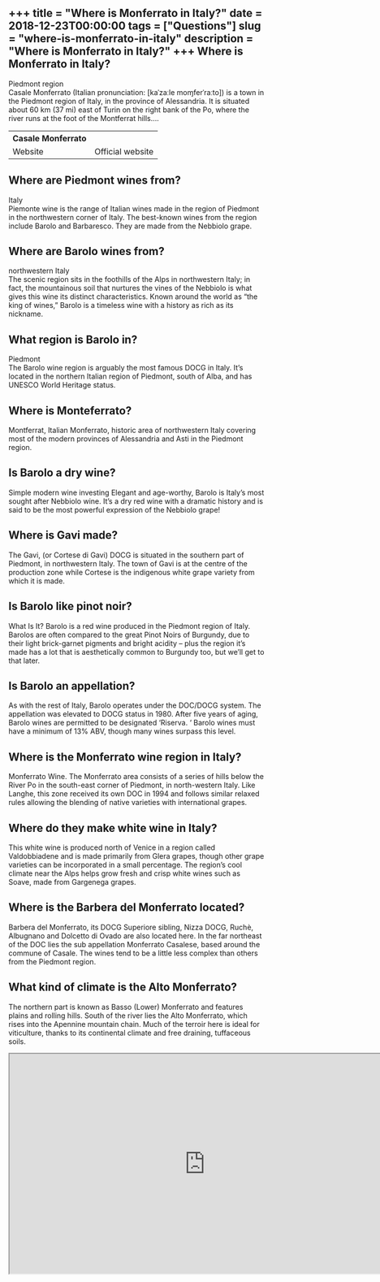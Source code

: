+++
title = "Where is Monferrato in Italy?"
date = 2018-12-23T00:00:00
tags = ["Questions"]
slug = "where-is-monferrato-in-italy"
description = "Where is Monferrato in Italy?"
+++
Where is Monferrato in Italy?
-----------------------------

Piedmont region  
Casale Monferrato (Italian pronunciation: \[kaˈzaːle moɱferˈraːto\]) is a town in the Piedmont region of Italy, in the province of Alessandria. It is situated about 60 km (37 mi) east of Turin on the right bank of the Po, where the river runs at the foot of the Montferrat hills….

<table><tr><th>Casale Monferrato</th></tr><tr><td>Website</td><td>Official website</td></tr></table>

Where are Piedmont wines from?
------------------------------

Italy  
Piemonte wine is the range of Italian wines made in the region of Piedmont in the northwestern corner of Italy. The best-known wines from the region include Barolo and Barbaresco. They are made from the Nebbiolo grape.

Where are Barolo wines from?
----------------------------

northwestern Italy  
The scenic region sits in the foothills of the Alps in northwestern Italy; in fact, the mountainous soil that nurtures the vines of the Nebbiolo is what gives this wine its distinct characteristics. Known around the world as “the king of wines,” Barolo is a timeless wine with a history as rich as its nickname.

What region is Barolo in?
-------------------------

Piedmont  
The Barolo wine region is arguably the most famous DOCG in Italy. It’s located in the northern Italian region of Piedmont, south of Alba, and has UNESCO World Heritage status.

Where is Monteferrato?
----------------------

Montferrat, Italian Monferrato, historic area of northwestern Italy covering most of the modern provinces of Alessandria and Asti in the Piedmont region.

Is Barolo a dry wine?
---------------------

Simple modern wine investing Elegant and age-worthy, Barolo is Italy’s most sought after Nebbiolo wine. It’s a dry red wine with a dramatic history and is said to be the most powerful expression of the Nebbiolo grape!

Where is Gavi made?
-------------------

The Gavi, (or Cortese di Gavi) DOCG is situated in the southern part of Piedmont, in northwestern Italy. The town of Gavi is at the centre of the production zone while Cortese is the indigenous white grape variety from which it is made.

Is Barolo like pinot noir?
--------------------------

What Is It? Barolo is a red wine produced in the Piedmont region of Italy. Barolos are often compared to the great Pinot Noirs of Burgundy, due to their light brick-garnet pigments and bright acidity – plus the region it’s made has a lot that is aesthetically common to Burgundy too, but we’ll get to that later.

Is Barolo an appellation?
-------------------------

As with the rest of Italy, Barolo operates under the DOC/DOCG system. The appellation was elevated to DOCG status in 1980. After five years of aging, Barolo wines are permitted to be designated ‘Riserva. ‘ Barolo wines must have a minimum of 13% ABV, though many wines surpass this level.

Where is the Monferrato wine region in Italy?
---------------------------------------------

Monferrato Wine. The Monferrato area consists of a series of hills below the River Po in the south-east corner of Piedmont, in north-western Italy. Like Langhe, this zone received its own DOC in 1994 and follows similar relaxed rules allowing the blending of native varieties with international grapes.

Where do they make white wine in Italy?
---------------------------------------

This white wine is produced north of Venice in a region called Valdobbiadene and is made primarily from Glera grapes, though other grape varieties can be incorporated in a small percentage. The region’s cool climate near the Alps helps grow fresh and crisp white wines such as Soave, made from Gargenega grapes.

Where is the Barbera del Monferrato located?
--------------------------------------------

Barbera del Monferrato, its DOCG Superiore sibling, Nizza DOCG, Ruchè, Albugnano and Dolcetto di Ovado are also located here. In the far northeast of the DOC lies the sub appellation Monferrato Casalese, based around the commune of Casale. The wines tend to be a little less complex than others from the Piedmont region.

What kind of climate is the Alto Monferrato?
--------------------------------------------

The northern part is known as Basso (Lower) Monferrato and features plains and rolling hills. South of the river lies the Alto Monferrato, which rises into the Apennine mountain chain. Much of the terroir here is ideal for viticulture, thanks to its continental climate and free draining, tuffaceous soils.

<iframe allow="accelerometer; autoplay; clipboard-write; encrypted-media; gyroscope; picture-in-picture" allowfullscreen="" class="__youtube_prefs__  epyt-is-override  no-lazyload" data-no-lazy="1" data-origheight="433" data-origwidth="770" data-skipgform_ajax_framebjll="" height="433" id="_ytid_40497" loading="lazy" src="https://www.youtube.com/embed/t_VGARBk1Mw?enablejsapi=1&autoplay=0&cc_load_policy=0&cc_lang_pref=&iv_load_policy=1&loop=0&modestbranding=0&rel=1&fs=1&playsinline=0&autohide=2&theme=dark&color=red&controls=1&" title="YouTube player" width="770"></iframe>